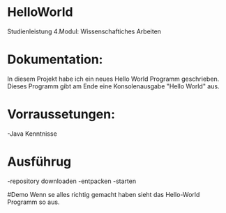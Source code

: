 # HelloWorld

Studienleistung 4.Modul: Wissenschaftiches Arbeiten

# Dokumentation:
In diesem Projekt habe ich ein neues Hello World Programm geschrieben.
Dieses Programm gibt am Ende eine Konsolenausgabe "Hello World" aus.

# Vorraussetungen:
-Java Kenntnisse 

# Ausführug
-repository downloaden
-entpacken
-starten

#Demo
Wenn se alles richtig gemacht haben sieht das Hello-World Programm so aus.


